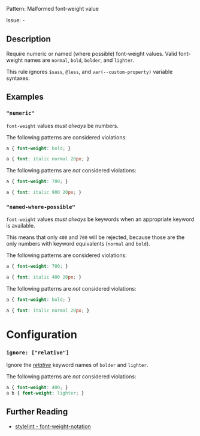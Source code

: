 Pattern: Malformed font-weight value

Issue: -

## Description

Require numeric or named (where possible) font-weight values. Valid font-weight names are `normal`, `bold`, `bolder`, and `lighter`. 

This rule ignores `$sass`, `@less`, and `var(--custom-property)` variable syntaxes.

## Examples

### `"numeric"`

`font-weight` values *must always* be numbers.

The following patterns are considered violations:

```css
a { font-weight: bold; }
```

```css
a { font: italic normal 20px; }
```

The following patterns are *not* considered violations:

```css
a { font-weight: 700; }
```

```css
a { font: italic 900 20px; }
```

### `"named-where-possible"`

`font-weight` values *must always* be keywords when an appropriate keyword is available.

This means that only `400` and `700` will be rejected, because those are the only numbers with keyword equivalents (`normal` and `bold`).

The following patterns are considered violations:

```css
a { font-weight: 700; }
```

```css
a { font: italic 400 20px; }
```

The following patterns are *not* considered violations:

```css
a { font-weight: bold; }
```

```css
a { font: italic normal 20px; }
```

# Configuration

### `ignore: ["relative"]`

Ignore the [*relative*](https://drafts.csswg.org/css-fonts/#font-weight-prop) keyword names of `bolder` and `lighter`.

The following patterns are *not* considered violations:

```css
a { font-weight: 400; }
a b { font-weight: lighter; }
```

## Further Reading

* [stylelint - font-weight-notation](https://stylelint.io/user-guide/rules/font-weight-notation)